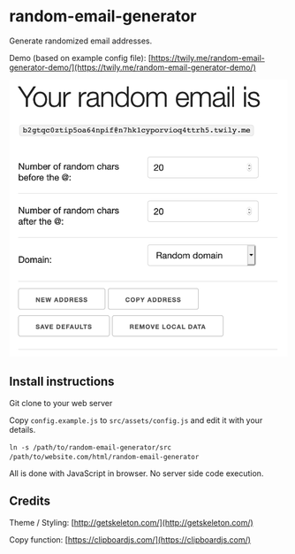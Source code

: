 # random-email-generator

Generate randomized email addresses.

Demo (based on example config file): [https://twily.me/random-email-generator-demo/](https://twily.me/random-email-generator-demo/)

![](aScreenShot.png)

## Install instructions

Git clone to your web server

Copy `config.example.js` to `src/assets/config.js` and edit it with your details.

`ln -s /path/to/random-email-generator/src /path/to/website.com/html/random-email-generator`

All is done with JavaScript in browser. No server side code execution.

## Credits

Theme / Styling: [http://getskeleton.com/](http://getskeleton.com/)

Copy function: [https://clipboardjs.com/](https://clipboardjs.com/)
